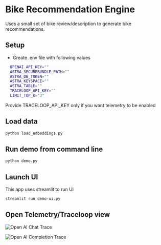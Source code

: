 # Bike Recommendation Engine
Uses a small set of bike review/description to generate bike recommendations.

## Setup
- Create .env file with following values
```sh
  OPENAI_API_KEY=""
  ASTRA_SECUREBUNDLE_PATH=""
  ASTRA_DB_TOKEN=""
  ASTRA_KEYSPACE=""
  ASTRA_TABLE=""
  TRACELOOP_API_KEY=""
  LIMIT_TOP_K="3"
```
Provide TRACELOOP_API_KEY only if you want telemetry to be enabled

## Load data
```sh
python load_embeddings.py
```
## Run demo from command line
```sh
python demo.py
```
## Launch UI
This app uses streamlit to run UI
```sh
streamlit run demo-ui.py
```
## Open Telemetry/Traceloop view
![Open AI Chat Trace](https://github.com/mangatrai/vector-db-examples/assets/13439074/78ac563e-1187-4baf-b64c-0d7b45a2fe95)

![Open AI Completion Trace](https://github.com/mangatrai/vector-db-examples/assets/13439074/f1b85aa0-46a9-4ccb-856e-9fb0aa1c3537)
